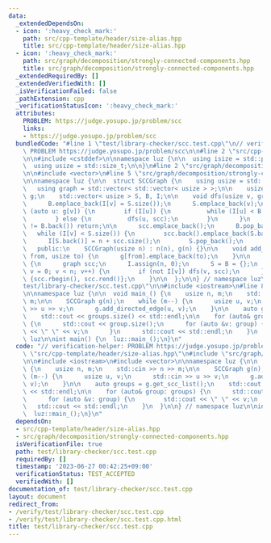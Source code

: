 ```yaml
---
data:
  _extendedDependsOn:
  - icon: ':heavy_check_mark:'
    path: src/cpp-template/header/size-alias.hpp
    title: src/cpp-template/header/size-alias.hpp
  - icon: ':heavy_check_mark:'
    path: src/graph/decomposition/strongly-connected-components.hpp
    title: src/graph/decomposition/strongly-connected-components.hpp
  _extendedRequiredBy: []
  _extendedVerifiedWith: []
  _isVerificationFailed: false
  _pathExtension: cpp
  _verificationStatusIcon: ':heavy_check_mark:'
  attributes:
    PROBLEM: https://judge.yosupo.jp/problem/scc
    links:
    - https://judge.yosupo.jp/problem/scc
  bundledCode: "#line 1 \"test/library-checker/scc.test.cpp\"\n// verification-helper:\
    \ PROBLEM https://judge.yosupo.jp/problem/scc\n\n#line 2 \"src/cpp-template/header/size-alias.hpp\"\
    \n\n#include <cstddef>\n\nnamespace luz {\n\n  using isize = std::ptrdiff_t;\n\
    \  using usize = std::size_t;\n\n}\n#line 2 \"src/graph/decomposition/strongly-connected-components.hpp\"\
    \n\n#include <vector>\n#line 5 \"src/graph/decomposition/strongly-connected-components.hpp\"\
    \n\nnamespace luz {\n\n  struct SCCGraph {\n    using usize = std::size_t;\n \
    \   using graph = std::vector< std::vector< usize > >;\n\n    usize n;\n    graph\
    \ g;\n    std::vector< usize > S, B, I;\n\n    void dfs(usize v, graph &scc) {\n\
    \      B.emplace_back(I[v] = S.size());\n      S.emplace_back(v);\n\n      for\
    \ (auto u: g[v]) {\n        if (I[u]) {\n          while (I[u] < B.back()) B.pop_back();\n\
    \        } else {\n          dfs(u, scc);\n        }\n      }\n      if (I[v]\
    \ != B.back()) return;\n\n      scc.emplace_back();\n      B.pop_back();\n   \
    \   while (I[v] < S.size()) {\n        scc.back().emplace_back(S.back());\n  \
    \      I[S.back()] = n + scc.size();\n        S.pop_back();\n      }\n    }\n\n\
    \   public:\n    SCCGraph(usize n) : n(n), g(n) {}\n\n    void add_directed_edge(usize\
    \ from, usize to) {\n      g[from].emplace_back(to);\n    }\n\n    graph get_scc_list()\
    \ {\n      graph scc;\n      I.assign(n, 0);\n      S = B = {};\n      for (usize\
    \ v = 0; v < n; v++) {\n        if (not I[v]) dfs(v, scc);\n      }\n      return\
    \ {scc.rbegin(), scc.rend()};\n    }\n\n  };\n\n} // namespace luz\n#line 5 \"\
    test/library-checker/scc.test.cpp\"\n\n#include <iostream>\n#line 8 \"test/library-checker/scc.test.cpp\"\
    \n\nnamespace luz {\n\n  void main_() {\n    usize n, m;\n    std::cin >> n >>\
    \ m;\n\n    SCCGraph g(n);\n    while (m--) {\n      usize u, v;\n      std::cin\
    \ >> u >> v;\n      g.add_directed_edge(u, v);\n    }\n\n    auto groups = g.get_scc_list();\n\
    \    std::cout << groups.size() << std::endl;\n\n    for (auto& group: groups)\
    \ {\n      std::cout << group.size();\n      for (auto &v: group) {\n        std::cout\
    \ << \" \" << v;\n      }\n      std::cout << std::endl;\n    }\n  }\n\n} // namespace\
    \ luz\n\nint main() {\n  luz::main_();\n}\n"
  code: "// verification-helper: PROBLEM https://judge.yosupo.jp/problem/scc\n\n#include\
    \ \"src/cpp-template/header/size-alias.hpp\"\n#include \"src/graph/decomposition/strongly-connected-components.hpp\"\
    \n\n#include <iostream>\n#include <vector>\n\nnamespace luz {\n\n  void main_()\
    \ {\n    usize n, m;\n    std::cin >> n >> m;\n\n    SCCGraph g(n);\n    while\
    \ (m--) {\n      usize u, v;\n      std::cin >> u >> v;\n      g.add_directed_edge(u,\
    \ v);\n    }\n\n    auto groups = g.get_scc_list();\n    std::cout << groups.size()\
    \ << std::endl;\n\n    for (auto& group: groups) {\n      std::cout << group.size();\n\
    \      for (auto &v: group) {\n        std::cout << \" \" << v;\n      }\n   \
    \   std::cout << std::endl;\n    }\n  }\n\n} // namespace luz\n\nint main() {\n\
    \  luz::main_();\n}\n"
  dependsOn:
  - src/cpp-template/header/size-alias.hpp
  - src/graph/decomposition/strongly-connected-components.hpp
  isVerificationFile: true
  path: test/library-checker/scc.test.cpp
  requiredBy: []
  timestamp: '2023-06-27 00:42:25+09:00'
  verificationStatus: TEST_ACCEPTED
  verifiedWith: []
documentation_of: test/library-checker/scc.test.cpp
layout: document
redirect_from:
- /verify/test/library-checker/scc.test.cpp
- /verify/test/library-checker/scc.test.cpp.html
title: test/library-checker/scc.test.cpp
---
```

